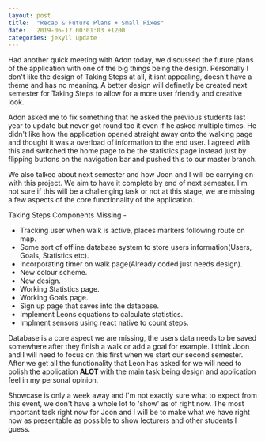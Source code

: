 ```yaml
---
layout: post
title:  "Recap & Future Plans + Small Fixes"
date:   2019-06-17 00:01:03 +1200
categories: jekyll update
---
```


Had another quick meeting with Adon today, we discussed the future plans of the application with one of the big things being the design. Personally I don't like the design of Taking Steps at all, it isnt appealing, doesn't have a theme and has no meaning. A better design will definetly be created next semester for Taking Steps to allow for a more user friendly and creative look. 

Adon asked me to fix something that he asked the previous students last year to update but never got round too it even if he asked multiple times. He didn't like how the application opened straight away onto the walking page and thought it was a overload of information to the end user. I agreed with this and switched the home page to be the statistics page instead just by flipping buttons on the navigation bar and pushed this to our master branch. 

We also talked about next semester and how Joon and I will be carrying on with this project. We aim to have it complete by end of next semester. I'm not sure if this will be a challenging task or not at this stage, we are  missing a few aspects of the core functionality of the application.

Taking Steps Components Missing -
* Tracking user when walk is active, places markers following route on map.
* Some sort of offline database system to store users information(Users, Goals, Statistics etc).
* Incorporating timer on walk page(Already coded just needs design).
* New colour scheme.
* New design.
* Working Statistics page.
* Working Goals page.
* Sign up page that saves into the database.
* Implement Leons equations to calculate statistics.
* Implment sensors using react native to count steps.

Database is a core aspect we are missing, the users data needs to be saved somewhere after they finish a walk or add a goal for example. I think Joon and I will need to focus on this first when we start our second semester. After we get all the functionality that Leon has asked for we will need to polish the application **ALOT** with the main task being design and application feel in my personal opinion.

Showcase is only a week away and I'm not exactly sure what to expect from this event, we don't have a whole lot to 'show' as of right now. The most important task right now for Joon and I will be to make what we have right now as presentable as possible to show lecturers and other students I guess.